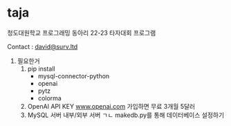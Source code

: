 # taja
청도대원학교 프로그래밍 동아리 22-23 타자대회 프로그램 

Contact : david@surv.ltd


 1. 필요한거
    1. pip install
        - mysql-connector-python
        - openai
        - pytz
        - colorma
    2. OpenAI API KEY
        www.openai.com 가입하면 무료 3개월 5달러
    3. MySQL 서버
       내부/외부 서버 ㄱㄴ
       makedb.py를 통해 데이터베이스 설정하기
